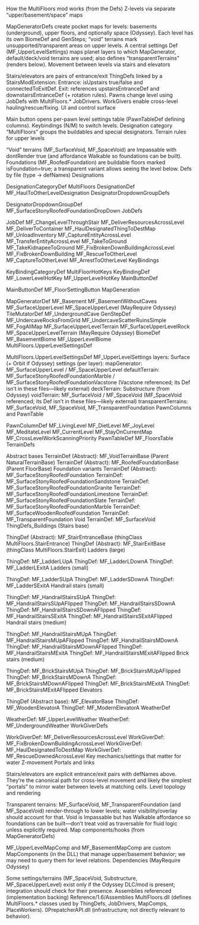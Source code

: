 How the MultiFloors mod works (from the Defs)
Z-levels via separate “upper/basement/space” maps

MapGeneratorDefs create pocket maps for levels: basements (underground), upper floors, and optionally space (Odyssey).
Each level has its own BiomeDef and GenSteps; “void” terrains mark unsupported/transparent areas on upper levels.
A central settings Def (MF_UpperLevelSettings) maps planet layers to which MapGenerator, default/deck/void terrains are used; also defines “transparentTerrains” (renders below).
Movement between levels via stairs and elevators

Stairs/elevators are pairs of entrance/exit ThingDefs linked by a StairsModExtension:
Entrance: isUpstairs true/false and connectedToExitDef.
Exit: references upstairsEntranceDef and downstairsEntranceDef (+ rotation rules).
Pawns change level using JobDefs with MultiFloors.* JobDrivers.
WorkGivers enable cross-level hauling/rescue/fixing.
UI and control surface

Main button opens per-pawn level settings table (PawnTableDef defining columns).
Keybindings (N/M) to switch levels.
Designation category “MultiFloors” groups the buildables and special designators.
Terrain rules for upper levels

“Void” terrains (MF_SurfaceVoid, MF_SpaceVoid) are Impassable with dontRender true (and affordance Walkable so foundations can be built).
Foundations (MF_RoofedFoundation) are buildable floors marked isFoundation=true; a transparent variant allows seeing the level below.
Defs by file (type → defNames)
Designations

DesignationCategoryDef
MultiFloors
DesignationDef
MF_HaulToOtherLevelDesignation
DesignatorDropdownGroupDefs

DesignatorDropdownGroupDef
MF_SurfaceStonyRoofedFoundationDropDown
JobDefs

JobDef
MF_ChangeLevelThroughStair
MF_DeliverResourcesAcrossLevel
MF_DeliverToContainer
MF_HaulDesignatedThingToDestMap
MF_UnloadInventory
MF_CaptureEntityAcrossLevel
MF_TransferEntityAcrossLevel
MF_TakeToGround
MF_TakeKidnapeeToGround
MF_FixBrokenDownBuildingAcrossLevel
MF_FixBrokenDownBuilding
MF_RescueToOtherLevel
MF_CaptureToOtherLevel
MF_ArrestToOtherLevel
KeyBindings

KeyBindingCategoryDef
MultiFloorHotKeys
KeyBindingDef
MF_LowerLevelHotKey
MF_UpperLevelHotKey
MainButtonDef

MainButtonDef
MF_FloorSettingButton
MapGeneration

MapGeneratorDef
MF_Basement
MF_BasementWithoutCaves
MF_SurfaceUpperLevel
MF_SpaceUpperLevel (MayRequire Odyssey)
TileMutatorDef
MF_UndergroundCave
GenStepDef
MF_UndercaveRocksFromGrid
MF_UndercaveScatterRuinsSimple
MF_FogAllMap
MF_SurfaceUpperLevelTerrain
MF_SurfaceUpperLevelRock
MF_SpaceUpperLevelTerrain (MayRequire Odyssey)
BiomeDef
MF_BasementBiome
MF_UpperLevelBiome
MultiFloors.UpperLevelSettingsDef

MultiFloors.UpperLevelSettingsDef
MF_UpperLevelSettings
layers: Surface (+ Orbit if Odyssey)
settings (per layer):
mapGenerator: MF_SurfaceUpperLevel / MF_SpaceUpperLevel
defaultTerrain: MF_SurfaceStonyRoofedFoundationMarble / MF_SurfaceStonyRoofedFoundationVacstone (Vacstone referenced; its Def isn’t in these files—likely external)
deckTerrain: Substructure (from Odyssey)
voidTerrain: MF_SurfaceVoid / MF_SpaceVoid (MF_SpaceVoid referenced; its Def isn’t in these files—likely external)
transparentTerrains: MF_SurfaceVoid, MF_SpaceVoid, MF_TransparentFoundation
PawnColumns and PawnTable

PawnColumnDef
MF_LivingLevel
MF_DietLevel
MF_JoyLevel
MF_MeditateLevel
MF_CurrentLevel
MF_StayOnCurrentMap
MF_CrossLevelWorkScanningPriority
PawnTableDef
MF_FloorsTable
TerrainDefs

Abstract bases
TerrainDef (Abstract): MF_VoidTerrainBase (Parent NaturalTerrainBase)
TerrainDef (Abstract): MF_RoofedFoundationBase (Parent FloorBase)
Foundation variants
TerrainDef (Abstract): MF_SurfaceStonyRoofedFoundation
TerrainDef: MF_SurfaceStonyRoofedFoundationSandstone
TerrainDef: MF_SurfaceStonyRoofedFoundationGranite
TerrainDef: MF_SurfaceStonyRoofedFoundationLimestone
TerrainDef: MF_SurfaceStonyRoofedFoundationSlate
TerrainDef: MF_SurfaceStonyRoofedFoundationMarble
TerrainDef: MF_SurfaceWoodenRoofedFoundation
TerrainDef: MF_TransparentFoundation
Void
TerrainDef: MF_SurfaceVoid
ThingDefs_Buildings (Stairs base)

ThingDef (Abstract): MF_StairEntranceBase (thingClass MultiFloors.StairEntrance)
ThingDef (Abstract): MF_StairExitBase (thingClass MultiFloors.StairExit)
Ladders (large)

ThingDef: MF_LadderLUpA
ThingDef: MF_LadderLDownA
ThingDef: MF_LadderLExitA
Ladders (small)

ThingDef: MF_LadderSUpA
ThingDef: MF_LadderSDownA
ThingDef: MF_LadderSExitA
Handrail stairs (small)

ThingDef: MF_HandrailStairsSUpA
ThingDef: MF_HandrailStairsSUpAFlipped
ThingDef: MF_HandrailStairsSDownA
ThingDef: MF_HandrailStairsSDownAFlipped
ThingDef: MF_HandrailStairsSExitA
ThingDef: MF_HandrailStairsSExitAFlipped
Handrail stairs (medium)

ThingDef: MF_HandrailStairsMUpA
ThingDef: MF_HandrailStairsMUpAFlipped
ThingDef: MF_HandrailStairsMDownA
ThingDef: MF_HandrailStairsMDownAFlipped
ThingDef: MF_HandrailStairsMExitA
ThingDef: MF_HandrailStairsMExitAFlipped
Brick stairs (medium)

ThingDef: MF_BrickStairsMUpA
ThingDef: MF_BrickStairsMUpAFlipped
ThingDef: MF_BrickStairsMDownA
ThingDef: MF_BrickStairsMDownAFlipped
ThingDef: MF_BrickStairsMExitA
ThingDef: MF_BrickStairsMExitAFlipped
Elevators

ThingDef (Abstract base): MF_ElevatorBase
ThingDef: MF_WoodenElevatorA
ThingDef: MF_ModernElevatorA
WeatherDef

WeatherDef: MF_UpperLevelWeather
WeatherDef: MF_UndergroundWeather
WorkGiverDefs

WorkGiverDef: MF_DeliverResourcesAcrossLevel
WorkGiverDef: MF_FixBrokenDownBuildingAcrossLevel
WorkGiverDef: MF_HaulDesignatedToDestMap
WorkGiverDef: MF_RescueDownedAcrossLevel
Key mechanics/settings that matter for water Z-movement
Portals and links

Stairs/elevators are explicit entrance/exit pairs with defNames above. They’re the canonical path for cross-level movement and likely the simplest “portals” to mirror water between levels at matching cells.
Level topology and rendering

Transparent terrains: MF_SurfaceVoid, MF_TransparentFoundation (and MF_SpaceVoid) render-through to lower levels; water visibility/overlay should account for that.
Void is Impassable but has Walkable affordance so foundations can be built—don’t treat void as traversable for fluid logic unless explicitly required.
Map components/hooks (from MapGeneratorDefs)

MF_UpperLevelMapComp and MF_BasementMapComp are custom MapComponents (in the DLL) that manage upper/basement behavior; we may need to query them for level relations.
Dependencies (MayRequire Odyssey)

Some settings/terrains (MF_SpaceVoid, Substructure, MF_SpaceUpperLevel) exist only if the Odyssey DLC/mod is present; integration should check for their presence.
Assemblies referenced (implementation backing)
Reference/1.6/Assemblies
MultiFloors.dll (defines MultiFloors.* classes used by ThingDefs, JobDrivers, MapComps, PlaceWorkers).
0PrepatcherAPI.dll (infrastructure; not directly relevant to behavior).